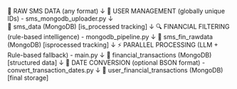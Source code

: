 📱 RAW SMS DATA (any format)
    ↓
🔐 USER MANAGEMENT (globally unique IDs)  -  sms_mongodb_uploader.py
    ↓  
💾 sms_data (MongoDB) [is_processed tracking]
    ↓
🔍 FINANCIAL FILTERING (rule-based intelligence) -  mongodb_pipeline.py
    ↓
💾 sms_fin_rawdata (MongoDB) [isprocessed tracking] 
    ↓
⚡ PARALLEL PROCESSING (LLM + Rule-based fallback) - main.py
    ↓
💾 financial_transactions (MongoDB) [structured data]
    ↓
📅 DATE CONVERSION (optional BSON format) - convert_transaction_dates.py
    ↓
💾 user_financial_transactions (MongoDB) [final storage]